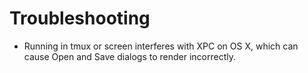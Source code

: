 # Troubleshooting

* Running in tmux or screen interferes with XPC on OS X, which can cause Open
  and Save dialogs to render incorrectly.
